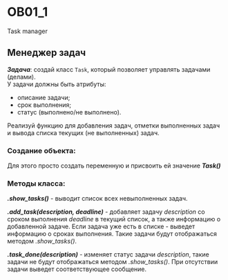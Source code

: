 # OB01_1
 Task manager

## Менеджер задач
***Задача***: создай класс `Task`, который позволяет управлять задачами (делами). <br/> У задачи должны быть атрибуты: 
- описание задачи;
- срок выполнения;
- статус (выполнено/не выполнено).

Реализуй функцию для добавления задач, отметки выполненных
задач и вывода списка текущих (не выполненных) задач.

### Создание объекта:
Для этого просто создать переменную и присвоить ей значение ***Task()***

### Методы класса:

***.show_tasks()*** - выводит список всех невыполненных задач.

***.add_task(description, deadline)*** - добавляет задачу *description* со сроком выполнения *deadline* в текущий список, а также информацию о добавленной задаче. Если задача уже есть в списке - выведет информацию о сроках выполнения. Такие задачи будут отображаться методом *.show_tasks()*.

***.task_done(description)*** - изменяет статус задачи *description*, такие задачи не будут отображаться методом *.show_tasks()*. При отсутствии задачи выведет соответствующее сообщение.